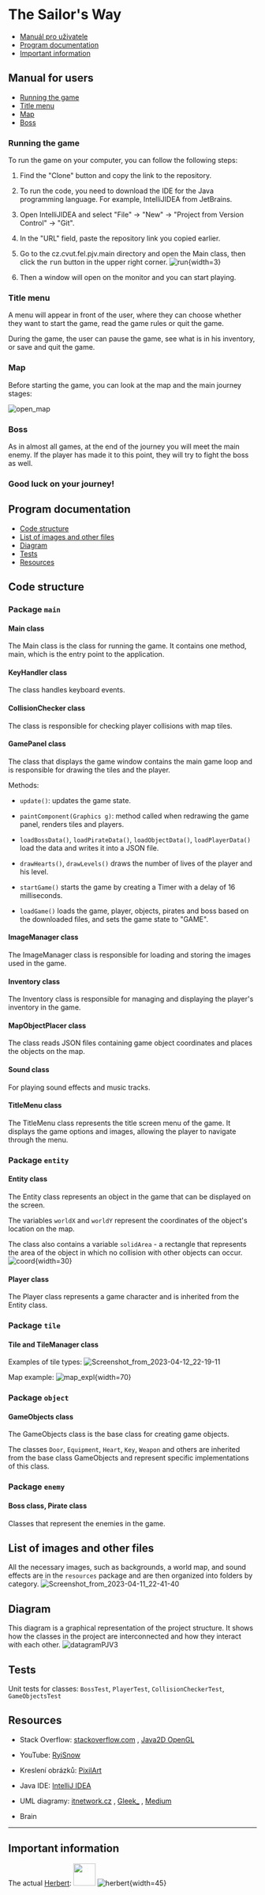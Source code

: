 # The Sailor's Way
+ [Manuál pro uživatele](#manuál-pro-uživatele)
+ [Program documentation](#program-documentation)
+ [Important information](#important-information)

## Manual for users
+ [Running the game](#running-the-game)
+ [Title menu](#title-menu)
+ [Map](#map)
+ [Boss](#boss)

### Running the game

To run the game on your computer, you can follow the following steps:

1. Find the "Clone" button and copy the link to the repository.

2. To run the code, you need to download the IDE for the Java programming language. For example, IntelliJIDEA from JetBrains.

3. Open IntelliJIDEA and select "File" -> "New" -> "Project from Version Control" -> "Git".

4. In the "URL" field, paste the repository link you copied earlier.

5. Go to the cz.cvut.fel.pjv.main directory and open the Main class, then click the <kbd>run</kbd> button in the upper right corner. ![run](run.png){width=3}

6. Then a window will open on the monitor and you can start playing.

### Title menu
A menu will appear in front of the user, where they can choose whether they want to start the game, read the game rules or quit the game.

During the game, the user can pause the game, see what is in his inventory, or save and quit the game.

### Map
Before starting the game, you can look at the map and the main journey stages:

![open_map](open_map.jpg)

### Boss

As in almost all games, at the end of the journey you will meet the main enemy. If the player has made it to this point, they will try to fight the boss as well.

### Good luck on your journey!



## Program documentation
+ [Code structure](#code-structure)
+ [List of images and other files](#list-of-images-and-other-files)
+ [Diagram](#diagram)
+ [Tests](#tests)
+ [Resources](#resources)
  
## Code structure
### Package `main`
#### Main class 

The Main class is the class for running the game. It contains one method, main, which is the entry point to the application.

#### KeyHandler class
The class handles keyboard events.

#### CollisionChecker class
The class is responsible for checking player collisions with map tiles.

#### GamePanel class
The class that displays the game window contains the main game loop and is responsible for drawing the tiles and the player.

Methods:

+ `update()`: updates the game state.

+ `paintComponent(Graphics g)`: method called when redrawing the game panel, renders tiles and players.

+ `loadBossData()`, `loadPirateData()`, `loadObjectData()`, `loadPlayerData()` load the data and writes it into a JSON file.

+ `drawHearts()`, `drawLevels()` draws the number of lives of the player and his level.

+ `startGame()` starts the game by creating a Timer with a delay of 16 milliseconds.

+ `loadGame()` loads the game, player, objects, pirates and boss based on the downloaded files, and sets the game state to "GAME".

#### ImageManager class
The ImageManager class is responsible for loading and storing the images used in the game.

#### Inventory class
The Inventory class is responsible for managing and displaying the player's inventory in the game.

#### MapObjectPlacer class
The class reads JSON files containing game object coordinates and places the objects on the map.

#### Sound class
For playing sound effects and music tracks.

#### TitleMenu class
The TitleMenu class represents the title screen menu of the game.
It displays the game options and images, allowing the player to navigate through the menu.

### Package `entity`
#### Entity class
The Entity class represents an object in the game that can be displayed on the screen.

The variables `worldX` and `worldY` represent the coordinates of the object's location on the map. 

The class also contains a variable `solidArea` - a rectangle that represents the area of the object in which no collision with other objects can occur.
![coord](uploads/a8b6c8b402c8677667eedfa08bbeb192/coord.png){width=30}

#### Player class
The Player class represents a game character and is inherited from the Entity class.

### Package `tile`
#### Tile and TileManager class
Examples of tile types:
![Screenshot_from_2023-04-12_22-19-11](uploads/5863383721faa99abe02144e7655d736/Screenshot_from_2023-04-12_22-19-11.png)

Map example:
![map_expl](uploads/44f756fba017924df0ec86e815634024/map_expl.png){width=70}

### Package `object`
#### GameObjects class
The GameObjects class is the base class for creating game objects.

The classes `Door`, `Equipment`, `Heart`, `Key`, `Weapon` and others are inherited from the base class GameObjects and represent specific implementations of this class.

### Package `enemy`
#### Boss class, Pirate class
Classes that represent the enemies in the game.

## List of images and other files
All the necessary images, such as backgrounds, a world map, and sound effects are in the `resources` package and are then organized into folders by category.
![Screenshot_from_2023-04-11_22-41-40](uploads/30dc5ef9a947688b2e435ba8a2466ab1/Screenshot_from_2023-04-11_22-41-40.png)

## Diagram
This diagram is a graphical representation of the project structure. It shows how the classes in the project are interconnected and how they interact with each other.
![datagramPJV3](uploads/b5524a61b5ed9430dc04c4c4b58299cf/datagramPJV3.png)

## Tests
Unit tests for classes:
`BossTest`, `PlayerTest`, `CollisionCheckerTest`, `GameObjectsTest`

## Resources
+ Stack Overflow: [stackoverflow.com](https://stackoverflow.com/) ,  [Java2D OpenGL](https://stackoverflow.com/questions/35641229/java2d-opengl-graphics-acceleration-not-working)

+ YouTube: [RyiSnow](https://www.youtube.com/@RyiSnow)

+ Kreslení obrázků: [PixilArt](https://www.pixilart.com/draw)

+ Java IDE: [IntelliJ IDEA](https://www.jetbrains.com/idea/)

+ UML diagramy: [itnetwork.cz](https://www.itnetwork.cz/navrh/uml/uml-domenovy-model-diagram) ,  [Gleek_](https://www.gleek.io/blog/class-diagram-arrows) ,  [Medium](https://paulrumyancev.medium.com/uml-class-diagram-arrows-guide-37e4b1bb11e)

+ Brain

---------------
## Important information
The actual [Herbert](https://www.youtube.com/shorts/vpQ1OVmMCkY):
<img src="herbert.png" width="45"/>
![herbert](herbert.png){width=45}
